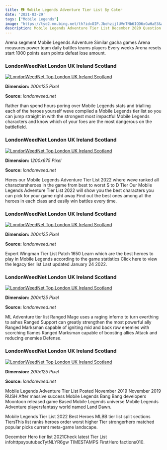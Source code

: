 ```yaml
---
title: 📷 Mobile Legends Adventure Tier List By Cater
date: '2021-03-29'
tags: ["Mobile Legends"]
image: "https://tse2.mm.bing.net/th?id=OIP.JbehzijlUVnTNb6IQD6xGwHaE3&amp;pid=15.1"
description: Mobile Legends Adventure Tier List December 2020 Question Close 21 Posted by 1 year ago Mobile Legends Adventure Tier List December 2020 Question Hey Im find
---
```




Arena segment Mobile Legends Adventure Similar gacha games Arena measures power team daily battles teams players Every weeks Arena resets start 1000 points earn points defeat lose amount.



### LondonWeedNet London UK Ireland Scotland 

[![LondonWeedNet  Top London  UK  Ireland  Scotland ](http://comprarmarihuanamadrid.es/wp-content/uploads/2021/04/WAXX.png)](http://comprarmarihuanamadrid.es/wp-content/uploads/2021/04/WAXX.png)


**Dimension:** _200x125 Pixel_ 

**Source:** _londonweed.net_ 


Rather than spend hours poring over Mobile Legends stats and trialling each of the heroes yourself weve compiled a Mobile Legends tier list so you can jump straight in with the strongest most impactful Mobile Legends characters and know which of your foes are the most dangerous on the battlefield.


### LondonWeedNet London UK Ireland Scotland 

[![LondonWeedNet  Top London  UK  Ireland  Scotland ](https://londonweed.net/wp-content/uploads/2020/10/walesweed-1200x675.jpg)](https://londonweed.net/wp-content/uploads/2020/10/walesweed-1200x675.jpg)


**Dimension:** _1200x675 Pixel_ 

**Source:** _londonweed.net_ 


Heres our Mobile Legends Adventure Tier List 2022 where weve ranked all charactersheroes in the game from best to worst S to D Tier Our Mobile Legends Adventure Tier List 2022 will show you the best characters you can pick for your game right away Find out the best ones among all the heroes in each class and easily win battles every time.


### LondonWeedNet London UK Ireland Scotland 

[![LondonWeedNet  Top London  UK  Ireland  Scotland ](http://comprarmarihuanamadrid.es/wp-content/uploads/2021/04/3.jpg)](http://comprarmarihuanamadrid.es/wp-content/uploads/2021/04/3.jpg)


**Dimension:** _200x125 Pixel_ 

**Source:** _londonweed.net_ 


Expert Wingman Tier List Patch 1650 Learn which are the best heroes to play in Mobile Legends according to the game statistics Click here to view the legacy tier list Last updated January 24 2022.


### LondonWeedNet London UK Ireland Scotland 

[![LondonWeedNet  Top London  UK  Ireland  Scotland ](http://comprarmarihuanamadrid.es/wp-content/uploads/2021/05/Diseno-sin-titulo-2021-05-10T143121.920.jpg)](http://comprarmarihuanamadrid.es/wp-content/uploads/2021/05/Diseno-sin-titulo-2021-05-10T143121.920.jpg)


**Dimension:** _200x125 Pixel_ 

**Source:** _londonweed.net_ 


ML Adventure tier list Ranged Mage uses a raging inferno to turn everthing to ashes Ranged Support can greatly strengthen the most powerful ally Ranged Marksman capable of igniting mid and back row enemies with scorching flames Ranged Marksman capable of boosting allies Attack and reducing enemies Defense.


### LondonWeedNet London UK Ireland Scotland 

[![LondonWeedNet  Top London  UK  Ireland  Scotland ](http://comprarmarihuanamadrid.es/wp-content/uploads/2021/02/Diseno-sin-titulo-2021-02-18T205342.803.jpg)](http://comprarmarihuanamadrid.es/wp-content/uploads/2021/02/Diseno-sin-titulo-2021-02-18T205342.803.jpg)


**Dimension:** _200x125 Pixel_ 

**Source:** _londonweed.net_ 



Mobile Legends Adventure Tier List Posted November 2019 November 2019 RUSH After massive success Mobile Legends Bang Bang developers Moontoon released game Based Mobile Legends universe Mobile Legends Adventure playersfantasy world named Land Dawn.


Mobile Legends Tier List 2022 Best Heroes MLBB tier list split sections TiersThis list ranks heroes order worst higher Tier strongerhero matched popular picks current meta-game landscape.


December Hero tier list 2021Check latest Tier List infohttpsyoutubecTytNLYR6gw TIMESTAMPS FirstHero factions010.




